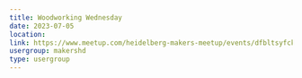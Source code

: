 ```yaml
---
title: Woodworking Wednesday
date: 2023-07-05
location: 
link: https://www.meetup.com/heidelberg-makers-meetup/events/dfbltsyfckbhb/
usergroup: makershd
type: usergroup
---
```

